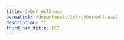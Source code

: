 ```yaml
---
title: Cyber Wellness
permalink: /departments/ict/cyberwellness/
description: ""
third_nav_title: ICT
---
```

